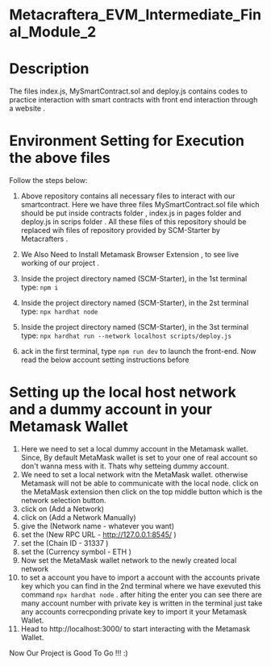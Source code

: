 # Metacraftera_EVM_Intermediate_Final_Module_2

# Description

The files index.js, MySmartContract.sol and deploy.js contains codes to practice interaction with smart contracts with front end interaction through a website . 

# Environment Setting for Execution the above files

Follow the steps below:

1. Above repository contains all necessary files to interact with our smartcontract. Here we have three files MySmartContract.sol file which should be put inside contracts folder , index.js in pages folder and deploy.js in scrips folder . 
   All these files of this repository should be replaced wih files of repository provided by SCM-Starter by Metacrafters . 
   
2. We Also Need to Install Metamask Browser Extension , to see live working of our project . 
3. Inside the project directory named (SCM-Starter), in the 1st terminal type: ```npm i```
4. Inside the project directory named (SCM-Starter), in the 2st terminal type: ```npx hardhat node```
5. Inside the project directory named (SCM-Starter), in the 3st terminal type: ```npx hardhat run --network localhost scripts/deploy.js```
6. ack in the first terminal, type ```npm run dev``` to launch the front-end. Now read the below account setting instructions before

# Setting up the local host network and a dummy account in your Metamask Wallet

1. Here we need to set a local dummy account in the Metamask wallet. Since, By default MetaMask wallet is set to your one of real account so don't wanna mess with it. Thats why setteing dummy account.
2. We need to set a local network witn the MetaMask wallet. otherwise Metamask will not be able to communicate with the local node. click on the MetaMask extension then click on the top middle button which is the network selection button.
3. click on (Add a Network)
4. click on (Add a Network Manually)
5. give the (Network name - whatever you want)
6. set the (New RPC URL - http://127.0.0.1:8545/ )
7. set the (Chain ID - 31337 )
8. set the (Currency symbol - ETH )
9. Now set the MetaMask wallet network to the newly created local network
10. to set a account you have to import a account with the accounts private key which you can find in the 2nd terminal where we have exevuted this command ```npx hardhat node``` . after hiting the enter you can see there are many account number with private key is written in the terminal just take any accounts correcponding private key to import it your Metamask Wallet.
11. Head to http://localhost:3000/ to start interacting with the Metamask Wallet.

Now Our Project is Good To Go !!! :)
